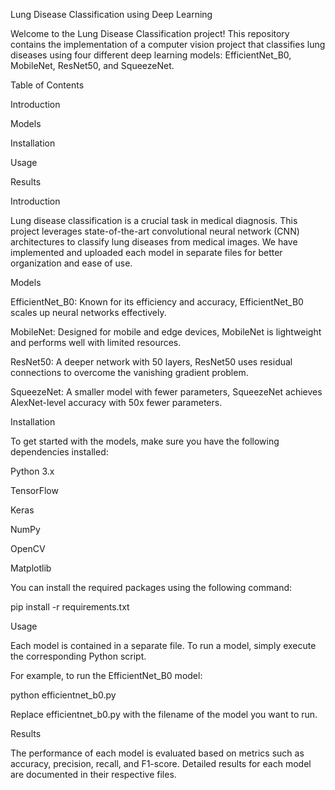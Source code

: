 Lung Disease Classification using Deep Learning

Welcome to the Lung Disease Classification project! This repository contains the implementation of a computer vision project that classifies lung diseases using four different deep learning models: EfficientNet_B0, MobileNet, ResNet50, and SqueezeNet.

Table of Contents

Introduction

Models

Installation

Usage

Results


Introduction

Lung disease classification is a crucial task in medical diagnosis. This project leverages state-of-the-art convolutional neural network (CNN) architectures to classify lung diseases from medical images. We have implemented and uploaded each model in separate files for better organization and ease of use.

Models

EfficientNet_B0: Known for its efficiency and accuracy, EfficientNet_B0 scales up neural networks effectively.

MobileNet: Designed for mobile and edge devices, MobileNet is lightweight and performs well with limited resources.

ResNet50: A deeper network with 50 layers, ResNet50 uses residual connections to overcome the vanishing gradient problem.

SqueezeNet: A smaller model with fewer parameters, SqueezeNet achieves AlexNet-level accuracy with 50x fewer parameters.

Installation

To get started with the models, make sure you have the following dependencies installed:

Python 3.x

TensorFlow

Keras

NumPy

OpenCV

Matplotlib

You can install the required packages using the following command:

pip install -r requirements.txt

Usage

Each model is contained in a separate file. To run a model, simply execute the corresponding Python script.

For example, to run the EfficientNet_B0 model:

python efficientnet_b0.py

Replace efficientnet_b0.py with the filename of the model you want to run.



Results

The performance of each model is evaluated based on metrics such as accuracy, precision, recall, and F1-score. Detailed results for each model are documented in their respective files.


